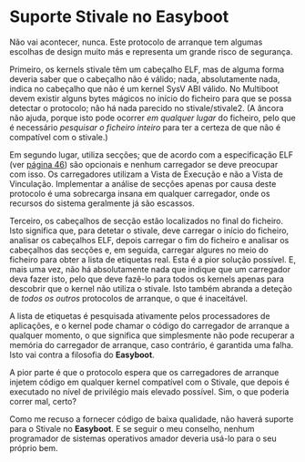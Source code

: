 Suporte Stivale no Easyboot
===========================

Não vai acontecer, nunca. Este protocolo de arranque tem algumas escolhas de design muito más e representa um grande risco de
segurança.

Primeiro, os kernels stivale têm um cabeçalho ELF, mas de alguma forma deveria saber que o cabeçalho não é válido; nada,
absolutamente nada, indica no cabeçalho que não é um kernel SysV ABI válido. No Multiboot devem existir alguns bytes mágicos no
início do ficheiro para que se possa detectar o protocolo; não há nada parecido no stivale/stivale2. (A âncora não ajuda, porque
isto pode ocorrer *em qualquer lugar* do ficheiro, pelo que é necessário *pesquisar o ficheiro inteiro* para ter a certeza de que
não é compatível com o stivale.)

Em segundo lugar, utiliza secções; que de acordo com a especificação ELF (ver [página 46](https://www.sco.com/developers/devspecs/gabi41.pdf))
são opcionais e nenhum carregador se deve preocupar com isso. Os carregadores utilizam a Vista de Execução e não a Vista de
Vinculação. Implementar a análise de secções apenas por causa deste protocolo é uma sobrecarga insana em qualquer carregador,
onde os recursos do sistema geralmente já são escassos.

Terceiro, os cabeçalhos de secção estão localizados no final do ficheiro. Isto significa que, para detetar o stivale, deve carregar
o início do ficheiro, analisar os cabeçalhos ELF, depois carregar o fim do ficheiro e analisar os cabeçalhos das secções e, em
seguida, carregar algures no meio do ficheiro para obter a lista de etiquetas real. Esta é a pior solução possível. E, mais uma
vez, não há absolutamente nada que indique que um carregador deva fazer isto, pelo que deve fazê-lo para todos os kernels apenas
para descobrir que o kernel não utiliza o stivale. Isto também abranda a deteção de *todos os outros* protocolos de arranque, o
que é inaceitável.

A lista de etiquetas é pesquisada ativamente pelos processadores de aplicações, e o kernel pode chamar o código do carregador de
arranque a qualquer momento, o que significa que simplesmente não pode recuperar a memória do carregador de arranque, caso
contrário, é garantida uma falha. Isto vai contra a filosofia do **Easyboot**.

A pior parte é que o protocolo espera que os carregadores de arranque injetem código em qualquer kernel compatível com o Stivale,
que depois é executado no nível de privilégio mais elevado possível. Sim, o que poderia correr mal, certo?

Como me recuso a fornecer código de baixa qualidade, não haverá suporte para o Stivale no **Easyboot**. E se seguir o meu conselho,
nenhum programador de sistemas operativos amador deveria usá-lo para o seu próprio bem.
